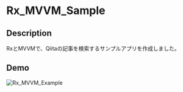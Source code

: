 Rx_MVVM_Sample
====

## Description
RxとMVVMで、Qiitaの記事を検索するサンプルアプリを作成しました。

## Demo
![Rx_MVVM_Example](https://user-images.githubusercontent.com/42160798/58569087-67be8d00-8270-11e9-92b6-ab2d456a09ff.gif)
